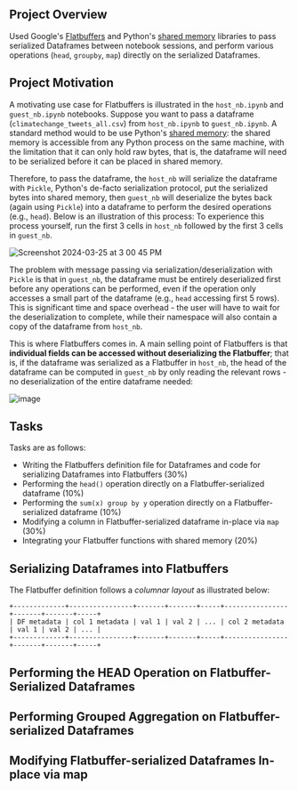 ## Project Overview
Used Google's [Flatbuffers](https://github.com/google/flatbuffers) and Python's [shared memory](https://docs.python.org/3/library/multiprocessing.shared_memory.html) libraries to pass serialized Dataframes between notebook sessions, and perform various operations (`head`, `groupby`, `map`) directly on the serialized Dataframes.

## Project Motivation

A motivating use case for Flatbuffers is illustrated in the `host_nb.ipynb` and `guest_nb.ipynb` notebooks. Suppose you want to pass a dataframe (`climatechange_tweets_all.csv`) from `host_nb.ipynb` to `guest_nb.ipynb`. A standard method would to be use Python's [shared memory](https://docs.python.org/3/library/multiprocessing.shared_memory.html): the shared memory is accessible from any Python process on the same machine, with the limitation that it can only hold raw bytes, that is, the dataframe will need to be serialized before it can be placed in shared memory. 

Therefore, to pass the dataframe, the `host_nb` will serialize the dataframe with `Pickle`, Python's de-facto serialization protocol, put the serialized bytes into shared memory, then `guest_nb` will deserialize the bytes back (again using `Pickle`) into a dataframe to perform the desired operations (e.g., `head`). Below is an illustration of this process: To experience this process yourself, run the first 3 cells in `host_nb` followed by the first 3 cells in `guest_nb`.

![Screenshot 2024-03-25 at 3 00 45 PM](https://github.com/illinoisdata/CS598-MP1-OLA/assets/31910858/09beb749-4bf9-4f3f-8c94-dfbae3914619)

The problem with message passing via serialization/deserialization with `Pickle` is that in `guest_nb`, the dataframe must be entirely deserialized first before any operations can be performed, even if the operation only accesses a small part of the dataframe (e.g., `head` accessing first 5 rows). This is significant time and space overhead - the user will have to wait for the deserialization to complete, while their namespace will also contain a copy of the dataframe from `host_nb`.

This is where Flatbuffers comes in. A main selling point of Flatbuffers is that **individual fields can be accessed without deserializing the Flatbuffer**; that is, if the dataframe was serialized as a Flatbuffer in `host_nb`, the head of the dataframe can be computed in `guest_nb` by only reading the relevant rows - no deserialization of the entire dataframe needed:

![image](https://github.com/illinoisdata/CS598-MP1-OLA/assets/31910858/5c56a4fb-55a5-4424-9c13-7790f3a34322)

## Tasks

Tasks are as follows:
- Writing the Flatbuffers definition file for Dataframes and code for serializing Dataframes into Flatbuffers (30%)
- Performing the `head()` operation directly on a Flatbuffer-serialized dataframe (10%)
- Performing the `sum(x) group by y` operation directly on a Flatbuffer-serialized dataframe (10%)
- Modifying a column in Flatbuffer-serialized dataframe in-place via `map` (30%)
- Integrating your Flatbuffer functions with shared memory (20%)

## Serializing Dataframes into Flatbuffers

The Flatbuffer definition follows a *columnar layout* as illustrated below:
```
+-------------+----------------+-------+-------+-----+----------------+-------+-------+-----+
| DF metadata | col 1 metadata | val 1 | val 2 | ... | col 2 metadata | val 1 | val 2 | ... |
+-------------+----------------+-------+-------+-----+----------------+-------+-------+-----+
```

## Performing the HEAD Operation on Flatbuffer-Serialized Dataframes

## Performing Grouped Aggregation on Flatbuffer-serialized Dataframes

## Modifying Flatbuffer-serialized Dataframes In-place via map
